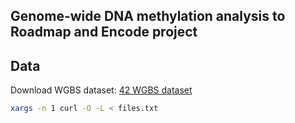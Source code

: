 ## Genome-wide DNA methylation analysis to Roadmap and Encode project

## Data
Download WGBS dataset: [42 WGBS dataset](https://www.encodeproject.org/search/?type=Experiment&status=released&assay_slims=DNA+methylation&biosample_type=tissue&y.limit=&assay_title=WGBS&replicates.library.biosample.donor.organism.scientific_name=Homo+sapiens&replicates.library.biosample.life_stage=fetal&replicates.library.biosample.life_stage=adult&replicates.library.biosample.life_stage=child&files.file_type=fastq&files.file_type=bed+bedMethyl&files.file_type=bigBed+bedMethyl&files.file_type=bam&files.file_type=bigWig&files.file_type=sra&files.run_type=single-ended&lab.title=Bradley+Bernstein%2C+Broad&lab.title=Joe+Ecker%2C+Salk&replication_type=unreplicated)
```bash 
xargs -n 1 curl -O -L < files.txt
```
